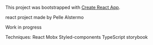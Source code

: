 This project was bootstrapped with [Create React App](https://github.com/facebookincubator/create-react-app).

react project made by Pelle Alstermo

Work in progress

Techniques:
React
Mobx
Styled-components
TypeScript
storybook
